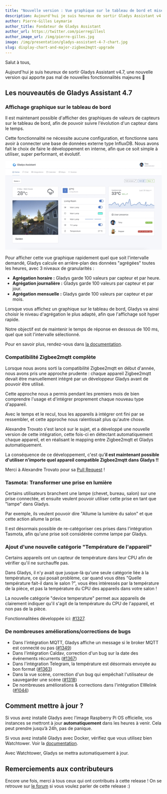 ```yaml
---
title: "Nouvelle version : Vue graphique sur le tableau de bord et mise à jour majeure de Zigbee2mqtt"
description: Aujourd'hui je suis heureux de sortir Gladys Assistant v4.7, une nouvelle version qui apporte de nombreuses fonctionnalités demandées par la communauté !
author: Pierre-Gilles Leymarie
author_title: Fondateur de Gladys Assistant
author_url: https://twitter.com/pierregillesl
author_image_url: /img/pierre-gilles.jpg
image: /img/presentation/gladys-assistant-4-7-chart.jpg
slug: display-chart-and-major-zigbee2mqtt-upgrade
---
```


Salut à tous,

Aujourd'hui je suis heureux de sortir Gladys Assistant v4.7, une nouvelle version qui apporte pas mal de nouvelles fonctionnalités majeures 🚀

## Les nouveautés de Gladys Assistant 4.7

### Affichage graphique sur le tableau de bord

Il est maintenant possible d'afficher des graphiques de valeurs de capteurs sur le tableau de bord, afin de pouvoir suivre l'évolution d'un capteur dans le temps.

Cette fonctionnalité ne nécessite aucune configuration, et fonctionne sans avoir à connecter une base de données externe type InfluxDB. Nous avons fait le choix de faire le développement en interne, afin que ce soit simple à utiliser, super performant, et évolutif.

![Affichage graphique Gladys Assistant](../../../static/img/articles/fr/gladys-4-7/chart-dashboard.jpg)

Pour afficher cette vue graphique rapidement quel que soit l'intervalle demandé, Gladys calcule en arrière-plan des données "agrégées" toutes les heures, avec 3 niveaux de granularités :

- **Agrégation horaire :** Gladys garde 100 valeurs par capteur et par heure.
- **Agrégation journalière :** Gladys garde 100 valeurs par capteur et par jour.
- **Agrégation mensuelle :** Gladys garde 100 valeurs par capteur et par mois.

Lorsque vous affichez un graphique sur le tableau de bord, Gladys va ainsi choisir le niveau d'agrégation le plus adapté, afin que l'affichage soit hyper rapide.

Notre objectif est de maintenir le temps de réponse en dessous de 100 ms, quel que soit l'intervalle sélectionné.

Pour en savoir plus, rendez-vous dans [la documentation](/fr/docs/dashboard/chart).

### Compatibilité Zigbee2mqtt complète

Lorsque nous avons sorti la compatibilité Zigbee2mqtt en début d'année, nous avons pris une approche prudente : chaque appareil Zigbee2mqtt devait être manuellement intégré par un développeur Gladys avant de pouvoir être utilisé.

Cette approche nous a permis pendant les premiers mois de bien comprendre l'usage et d'intégrer proprement chaque nouveau type d'appareil.

Avec le temps et le recul, tous les appareils à intégrer ont fini par se ressembler, et cette approche nous ralentissait plus qu'autre chose.

Alexandre Trovato s'est lancé sur le sujet, et a développé une nouvelle version de cette intégration, cette fois-ci en détectant automatiquement chaque appareil, et en réalisant le mapping entre Zigbee2mqtt et Gladys automatiquement.

La conséquence de ce développement, c'est qu'**il est maintenant possible d'utiliser n'importe quel appareil compatible Zigbee2mqtt dans Gladys !!**

Merci à Alexandre Trovato pour sa [Pull Request](https://github.com/GladysAssistant/Gladys/pull/1302) !

### Tasmota: Transformer une prise en lumière

Certains utilisateurs branchent une lampe (chevet, bureau, salon) sur une prise connectée, et ensuite veulent pouvoir utiliser cette prise en tant que "lampe" dans Gladys.

Par exemple, ils veulent pouvoir dire "Allume la lumière du salon" et que cette action allume la prise.

Il est désormais possible de re-catégoriser ces prises dans l'intégration Tasmota, afin qu'une prise soit considérée comme lampe par Gladys.

### Ajout d'une nouvelle catégorie "Température de l'appareil"

Certains appareils ont un capteur de température dans leur CPU afin de vérifier qu'il ne surchauffe pas.

Dans Gladys, il n'y avait que jusque-là qu'une seule catégorie liée à la température, ce qui posait problème, car quand vous dites "Quelle température fait-il dans le salon ?", vous êtes intéressés par la température de la pièce, et pas la température du CPU des appareils dans votre salon !

La nouvelle catégorie "device temperature" permet aux appareils de clairement indiquer qu'il s'agit de la température du CPU de l'appareil, et non pas de la pièce.

Fonctionnalitées développée ici: [#1327](https://github.com/GladysAssistant/Gladys/commit/94acaac8fd32c3c0e0c82c581f10904d5ed36f0d).

### De nombreuses améliorations/corrections de bugs

- Dans l'intégration MQTT, Gladys affiche un message si le broker MQTT est connecté ou pas ([#1349](https://github.com/GladysAssistant/Gladys/commit/a5c95dcfbfc84b8ddde141a4e3680cae9fb659ce))
- Dans l'intégration Caldav, correction d'un bug sur la date des événements récurrents ([#1367](https://github.com/GladysAssistant/Gladys/commit/b6ab1c06e94f804c6077da7b99e5e258ef0cf475))
- Dans l'intégration Telegram, la température est désormais envoyée au bon format ([#1363](https://github.com/GladysAssistant/Gladys/commit/bcbb1234b1590fb14a2af5eef87065c966297287))
- Dans la vue scène, correction d'un bug qui empêchait l'utilisateur de sauvegarder une scène ([#1318](https://github.com/GladysAssistant/Gladys/commit/7ed2d520b8b5b6c03b539311903425393797aaa1))
- De nombreuses améliorations & corrections dans l'intégration EWelink ([#1044](https://github.com/GladysAssistant/Gladys/commit/a755d55f2ebb70983111343018b3fd9a1590933b))

## Comment mettre à jour ?

Si vous avez installé Gladys avec l’image Raspberry Pi OS officielle, vos instances se mettront à jour **automatiquement** dans les heures à venir. Cela peut prendre jusqu’à 24h, pas de panique.

Si vous avez installé Gladys avec Docker, vérifiez que vous utilisez bien Watchtower. Voir la [documentation](/fr/docs/installation/docker#mise-à-jour-automatique-avec-watchtower).

Avec Watchtower, Gladys se mettra automatiquement à jour.

## Remerciements aux contributeurs

Encore une fois, merci à tous ceux qui ont contribués à cette release ! On se retrouve sur [le forum](https://community.gladysassistant.com/) si vous voulez parler de cette release :)
